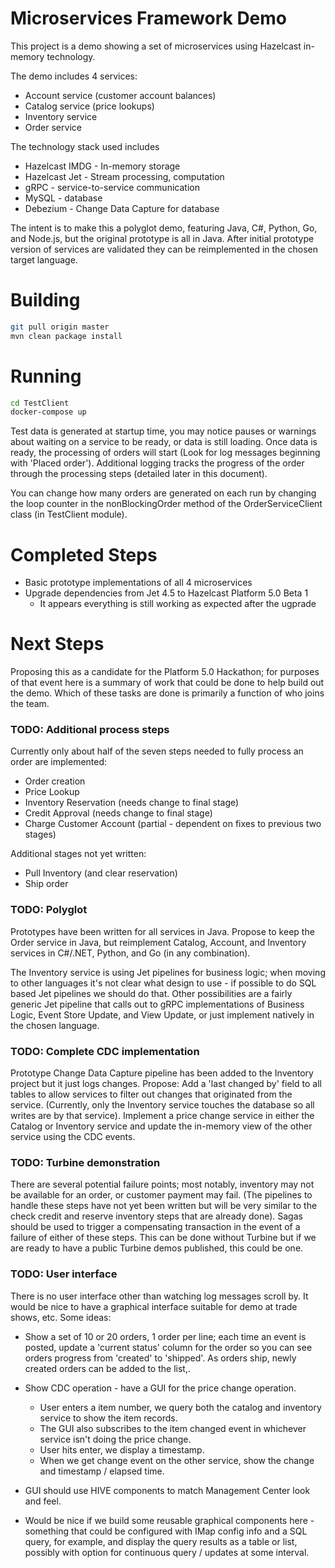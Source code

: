 # Microservices Framework Demo

This project is a demo showing a set of microservices using Hazelcast in-memory technology.

The demo includes 4 services:
* Account service (customer account balances)
* Catalog service (price lookups)
* Inventory service
* Order service

The technology stack used includes
* Hazelcast IMDG - In-memory storage
* Hazelcast Jet - Stream processing, computation
* gRPC - service-to-service communication 
* MySQL - database
* Debezium - Change Data Capture for database

The intent is to make this a polyglot demo, featuring Java, C#, Python, Go, and Node.js, but the original prototype is all in Java.  After initial prototype version of services are validated they can be reimplemented in the chosen target language.

# Building

```bash
git pull origin master
mvn clean package install
```

# Running

```bash
cd TestClient
docker-compose up
```
Test data is generated at startup time, you may notice pauses or warnings about waiting on a service to be ready, or data is still loading.  Once data is ready, the processing of orders will start (Look for log messages beginning with 'Placed order').  Additional logging tracks the progress of the order through the processing steps (detailed later in this document).

You can change how many orders are generated on each run by changing the loop counter in the nonBlockingOrder method of the OrderServiceClient class (in TestClient module). 

# Completed Steps

- Basic prototype implementations of all 4 microservices
- Upgrade dependencies from Jet 4.5 to Hazelcast Platform 5.0 Beta 1 
     - It appears everything is still working as expected after the ugprade

# Next Steps

Proposing this as a candidate for the Platform 5.0 Hackathon; for purposes of that event here is a summary of work that could be done to help build out the demo.   Which of these tasks are done is primarily a function of who joins the team.

### TODO: Additional process steps

Currently only about half of the seven steps needed to fully process an order are implemented:
- Order creation
- Price Lookup
- Inventory Reservation (needs change to final stage)
- Credit Approval (needs change to final stage)
- Charge Customer Account (partial - dependent on fixes to previous two stages)


Additional stages not yet written:
- Pull Inventory (and clear reservation)
- Ship order 

### TODO: Polyglot

Prototypes have been written for all services in Java.  Propose to keep the Order service in Java, but reimplement Catalog, Account, and Inventory services in C#/.NET, Python, and Go (in any combination).  

The Inventory service is using Jet pipelines for business logic; when moving to other languages it's not clear what design to use - if possible to do SQL based Jet pipelines we should do that.  Other possibilities are a fairly generic Jet pipeline that calls out to gRPC implementations of Business Logic, Event Store Update, and View Update, or just implement natively in the chosen language. 

### TODO: Complete CDC implementation

Prototype Change Data Capture pipeline has been added to the Inventory project but it just logs changes.  Propose: Add a 'last changed by' field to all tables to allow services to filter out changes that originated from the service.  (Currently, only the Inventory service touches the database so all writes are by that service).  Implement a price change service in either the Catalog or Inventory service and update the in-memory view of the other service using the CDC events.

### TODO: Turbine demonstration

There are several potential failure points; most notably, inventory may not be available for an order, or customer payment may fail.  (The pipelines to handle these steps have not yet been written but will be very similar to the check credit and reserve inventory steps that are already done).  Sagas should be used to trigger a compensating transaction in the event of a failure of either of these steps.  This can be done without Turbine but if we are ready to have a public Turbine demos published, this could be one.

### TODO: User interface

There is no user interface other than watching log messages scroll by.  It would be nice to have a graphical interface suitable for demo at trade shows, etc.  Some ideas:

- Show a set of 10 or 20 orders, 1 order per line; each time an event is posted, update a 'current status' column for the order so you can see orders progress from 'created' to 'shipped'.  As orders ship, newly created orders can be added to the list,.

- Show CDC operation - have a GUI for the price change operation.
     - User enters a item number, we query both the catalog and inventory service to show the item records.   
     - The GUI also subscribes to the item changed event in whichever service isn't doing the price change.
     - User hits enter, we display a timestamp.
     - When we get change event on the other service, show the change and timestamp / elapsed time. 
  
- GUI should use HIVE components to match Management Center look and feel.

- Would be nice if we build some reusable graphical components here - something that could be configured with IMap config info and a SQL query, for example, and display the query results as a table or list, possibly with option for continuous query / updates at some interval.


